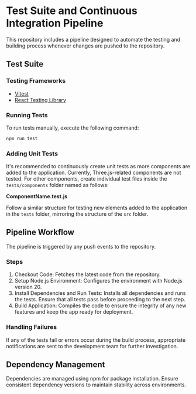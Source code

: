 # Test Suite and Continuous Integration Pipeline

This repository includes a pipeline designed to automate the testing and building process whenever changes are pushed to the repository.

## Test Suite

### Testing Frameworks
- [Vitest](https://vitest.dev/)
- [React Testing Library](https://testing-library.com/docs/react-testing-library/intro/)

### Running Tests

To run tests manually, execute the following command:

```sh
npm run test
```

### Adding Unit Tests
It's recommended to continuously create unit tests as more components are added to the application. Currently, Three.js-related components are not tested. For other components, create individual test files inside the `tests/components` folder named as follows:

**ComponentName.test.js**
 
Follow a similar structure for testing new elements added to the application in the `tests` folder, mirroring the structure of the `src` folder.

## Pipeline Workflow

The pipeline is triggered by any push events to the repository.

### Steps
1. Checkout Code: Fetches the latest code from the repository.
2. Setup Node.js Environment: Configures the environment with Node.js version 20.
3. Install Dependencies and Run Tests: Installs all dependencies and runs the tests. Ensure that all tests pass before proceeding to the next step.
4. Build Application: Compiles the code to ensure the integrity of any new features and keep the app ready for deployment.

### Handling Failures
If any of the tests fail or errors occur during the build process, appropriate notifications are sent to the development team for further investigation.

## Dependency Management
Dependencies are managed using npm for package installation. Ensure consistent dependency versions to maintain stability across environments.